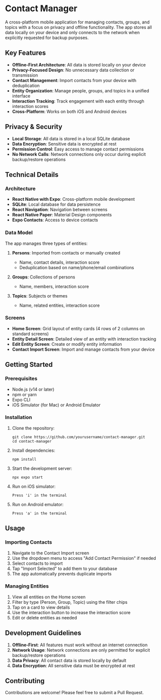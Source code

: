 # Contact Manager

A cross-platform mobile application for managing contacts, groups, and topics with a focus on privacy and offline functionality. The app stores all data locally on your device and only connects to the network when explicitly requested for backup purposes.

## Key Features

- **Offline-First Architecture**: All data is stored locally on your device
- **Privacy-Focused Design**: No unnecessary data collection or transmission
- **Contact Management**: Import contacts from your device with deduplication
- **Entity Organization**: Manage people, groups, and topics in a unified interface
- **Interaction Tracking**: Track engagement with each entity through interaction scores
- **Cross-Platform**: Works on both iOS and Android devices

## Privacy & Security

- **Local Storage**: All data is stored in a local SQLite database
- **Data Encryption**: Sensitive data is encrypted at rest
- **Permission Control**: Easy access to manage contact permissions
- **No Network Calls**: Network connections only occur during explicit backup/restore operations

## Technical Details

### Architecture

- **React Native with Expo**: Cross-platform mobile development
- **SQLite**: Local database for data persistence
- **React Navigation**: Navigation between screens
- **React Native Paper**: Material Design components
- **Expo Contacts**: Access to device contacts

### Data Model

The app manages three types of entities:

1. **Persons**: Imported from contacts or manually created
   - Name, contact details, interaction score
   - Deduplication based on name/phone/email combinations

2. **Groups**: Collections of persons
   - Name, members, interaction score

3. **Topics**: Subjects or themes
   - Name, related entities, interaction score

### Screens

- **Home Screen**: Grid layout of entity cards (4 rows of 2 columns on standard screens)
- **Entity Detail Screen**: Detailed view of an entity with interaction tracking
- **Edit Entity Screen**: Create or modify entity information
- **Contact Import Screen**: Import and manage contacts from your device

## Getting Started

### Prerequisites

- Node.js (v14 or later)
- npm or yarn
- Expo CLI
- iOS Simulator (for Mac) or Android Emulator

### Installation

1. Clone the repository:
   ```
   git clone https://github.com/yourusername/contact-manager.git
   cd contact-manager
   ```

2. Install dependencies:
   ```
   npm install
   ```

3. Start the development server:
   ```
   npx expo start
   ```

4. Run on iOS simulator:
   ```
   Press 'i' in the terminal
   ```

5. Run on Android emulator:
   ```
   Press 'a' in the terminal
   ```

## Usage

### Importing Contacts

1. Navigate to the Contact Import screen
2. Use the dropdown menu to access "Add Contact Permission" if needed
3. Select contacts to import
4. Tap "Import Selected" to add them to your database
5. The app automatically prevents duplicate imports

### Managing Entities

1. View all entities on the Home screen
2. Filter by type (Person, Group, Topic) using the filter chips
3. Tap on a card to view details
4. Use the interaction button to increase the interaction score
5. Edit or delete entities as needed

## Development Guidelines

1. **Offline-First**: All features must work without an internet connection
2. **Network Usage**: Network connections are only permitted for explicit backup/restore operations
3. **Data Privacy**: All contact data is stored locally by default
4. **Data Encryption**: All sensitive data must be encrypted at rest

## Contributing

Contributions are welcome! Please feel free to submit a Pull Request. 